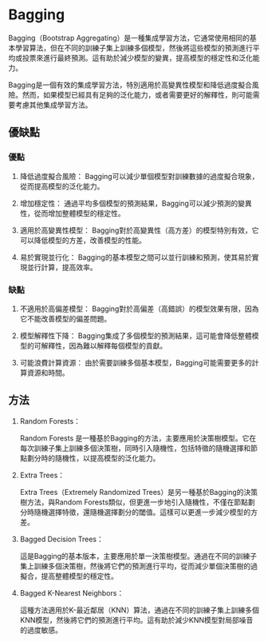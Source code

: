 <!-- markdownlint-disable MD033 -->
<!-- markdownlint-disable MD010 -->
<!-- markdownlint-disable MD037 -->

# Bagging

Bagging（Bootstrap Aggregating）是一種集成學習方法，它通常使用相同的基本學習算法，但在不同的訓練子集上訓練多個模型，然後將這些模型的預測進行平均或投票來進行最終預測。這有助於減少模型的變異，提高模型的穩定性和泛化能力。

Bagging是一個有效的集成學習方法，特別適用於高變異性模型和降低過度擬合風險。然而，如果模型已經具有足夠的泛化能力，或者需要更好的解釋性，則可能需要考慮其他集成學習方法。

## 優缺點

### 優點

1. 降低過度擬合風險： Bagging可以減少單個模型對訓練數據的過度擬合現象，從而提高模型的泛化能力。

2. 增加穩定性： 通過平均多個模型的預測結果，Bagging可以減少預測的變異性，從而增加整體模型的穩定性。

3. 適用於高變異性模型： Bagging對於高變異性（高方差）的模型特別有效，它可以降低模型的方差，改善模型的性能。

4. 易於實現並行化： Bagging的基本模型之間可以並行訓練和預測，使其易於實現並行計算，提高效率。

### 缺點

1. 不適用於高偏差模型： Bagging對於高偏差（高錯誤）的模型效果有限，因為它不能改善模型的偏差問題。

2. 模型解釋性下降： Bagging集成了多個模型的預測結果，這可能會降低整體模型的可解釋性，因為難以解釋每個模型的貢獻。

3. 可能浪費計算資源： 由於需要訓練多個基本模型，Bagging可能需要更多的計算資源和時間。

## 方法

1. Random Forests：

   Random Forests 是一種基於Bagging的方法，主要應用於決策樹模型。它在每次訓練子集上訓練多個決策樹，同時引入隨機性，包括特徵的隨機選擇和節點劃分時的隨機性，以提高模型的泛化能力。

2. Extra Trees：

    Extra Trees（Extremely Randomized Trees）是另一種基於Bagging的決策樹方法，與Random Forests類似，但更進一步地引入隨機性，不僅在節點劃分時隨機選擇特徵，還隨機選擇劃分的閾值。這樣可以更進一步減少模型的方差。

3. Bagged Decision Trees：

    這是Bagging的基本版本，主要應用於單一決策樹模型。通過在不同的訓練子集上訓練多個決策樹，然後將它們的預測進行平均，從而減少單個決策樹的過擬合，提高整體模型的穩定性。

4. Bagged K-Nearest Neighbors：

    這種方法適用於K-最近鄰居（KNN）算法，通過在不同的訓練子集上訓練多個KNN模型，然後將它們的預測進行平均。這有助於減少KNN模型對局部噪音的過度敏感。
